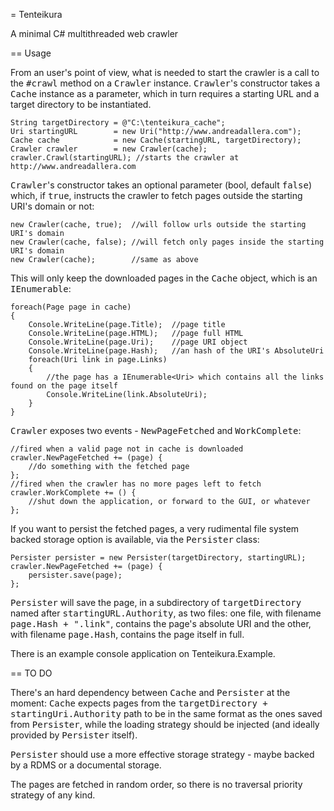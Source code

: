 = Tenteikura

A minimal C# multithreaded web crawler

== Usage

From an user's point of view, what is needed to start the crawler is
a call to the <tt>#crawl</tt> method on a <tt>Crawler</tt> instance. <tt>Crawler</tt>'s constructor 
takes a <tt>Cache</tt> instance as a parameter, which in turn requires a starting URL 
and a target directory to be instantiated.

    String targetDirectory = @"C:\tenteikura_cache";
    Uri startingURL        = new Uri("http://www.andreadallera.com");
    Cache cache            = new Cache(startingURL, targetDirectory);
    Crawler crawler        = new Crawler(cache);
    crawler.Crawl(startingURL); //starts the crawler at http://www.andreadallera.com

<tt>Crawler</tt>'s constructor takes an optional parameter (bool, default <tt>false</tt>) which, if <tt>true</tt>, instructs the 
crawler to fetch pages outside the starting URI's domain or not:

    new Crawler(cache, true);  //will follow urls outside the starting URI's domain
    new Crawler(cache, false); //will fetch only pages inside the starting URI's domain
    new Crawler(cache);        //same as above

This will only keep the downloaded pages in the <tt>Cache</tt> object, which is an
<tt>IEnumerable<Page></tt>:

    foreach(Page page in cache) 
    {
        Console.WriteLine(page.Title);  //page title
        Console.WriteLine(page.HTML);   //page full HTML
        Console.WriteLine(page.Uri);    //page URI object
        Console.WriteLine(page.Hash);   //an hash of the URI's AbsoluteUri
        foreach(Uri link in page.Links) 
        {
            //the page has a IEnumerable<Uri> which contains all the links found on the page itself
            Console.WriteLine(link.AbsoluteUri);
        }
    }

<tt>Crawler</tt> exposes two events - <tt>NewPageFetched</tt> and <tt>WorkComplete</tt>:

    //fired when a valid page not in cache is downloaded    
    crawler.NewPageFetched += (page) {
        //do something with the fetched page
    };
    //fired when the crawler has no more pages left to fetch
    crawler.WorkComplete += () {
        //shut down the application, or forward to the GUI, or whatever
    };

If you want to persist the fetched pages, a very rudimental file system 
backed storage option is available, via the <tt>Persister</tt> class:

    Persister persister = new Persister(targetDirectory, startingURL);
    crawler.NewPageFetched += (page) {
        persister.save(page);
    };

<tt>Persister</tt> will save the page, in a subdirectory of <tt>targetDirectory</tt>
named after <tt>startingURL.Authority</tt>, as two files: one file, with filename <tt>page.Hash + ".link"</tt>, 
contains the page's absolute URI and the other, with filename <tt>page.Hash</tt>, 
contains the page itself in full.

There is an example console application on Tenteikura.Example.

== TO DO

There's an hard dependency between <tt>Cache</tt> and <tt>Persister</tt> at the moment: <tt>Cache</tt> expects 
pages from the <tt>targetDirectory + startingUri.Authority</tt> path to be in the same format as the 
ones saved from <tt>Persister</tt>, while the loading strategy should be injected (and ideally 
provided by <tt>Persister</tt> itself).

<tt>Persister</tt> should use a more effective storage strategy - maybe backed by a 
RDMS or a documental storage.

The pages are fetched in random order, so there is no traversal priority strategy of any kind.
